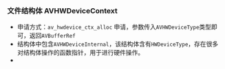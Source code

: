 
### 文件结构体 AVHWDeviceContext

* 申请方式：`av_hwdevice_ctx_alloc` 申请，参数传入`AVHWDeviceType`类型即可，返回`AVBufferRef`
* 结构体中包含`AVHWDeviceInternal`，该结构体含有`HWDeviceType`，存在很多对结构体操作的函数指针，用于进行硬件操作。
* 
